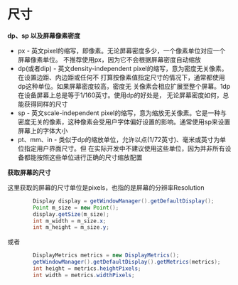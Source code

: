 # 尺寸

**dp、sp 以及屏幕像素密度**

+ px - 英文pixel的缩写，即像素。无论屏幕密度多少，一个像素单位对应一个屏幕像素单位。 不推荐使用px，因为它不会根据屏幕密度自动缩放 
+ dp(或者dip) - 英文density-independent pixel的缩写，意为密度无关像素。在设置边距、内边距或任何不 打算按像素值指定尺寸的情况下，通常都使用dp这种单位。如果屏幕密度较高，密度无 关像素会相应扩展至整个屏幕。1dp在设备屏幕上总是等于1/160英寸。使用dp的好处是， 无论屏幕密度如何，总能获得同样的尺寸 
+ sp - 英文scale-independent pixel的缩写，意为缩放无关像素。它是一种与密度无关的像素，这种像素会受用户字体偏好设置的影响。通常使用sp来设置屏幕上的字体大小 
+ pt、mm、in - 类似于dp的缩放单位，允许以点(1/72英寸)、毫米或英寸为单位指定用户界面尺寸。但 在实际开发中不建议使用这些单位，因为并非所有设备都能按照这些单位进行正确的尺寸缩放配置 

**获取屏幕的尺寸**

这里获取的屏幕的尺寸单位是pixels，也指的是屏幕的分辨率Resolution

```java
        Display display = getWindowManager().getDefaultDisplay();
        Point m_size = new Point();
        display.getSize(m_size);
        int m_width = m_size.x;
        int m_height = m_size.y;
```

或者

```java
        DisplayMetrics metrics = new DisplayMetrics();
        getWindowManager().getDefaultDisplay().getMetrics(metrics);
        int height = metrics.heightPixels;
        int width = metrics.widthPixels;
```

